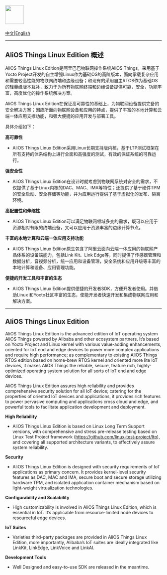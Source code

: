 # <img src="http://o7spigzvd.bkt.clouddn.com/aos-logo-compact-1502x272.png" height="60">


 [中文](#AliOS-Things-Linux-Edition-概述)|[English](#AliOS-Things-Linux-Edition)

------

## AliOS Things Linux Edition 概述

AliOS Things Linux Edition是阿里巴巴物联网操作系统AliOS Things，采用基于Yocto Project开发的自主增强Linux作为基础OS的高阶版本，面向承载复杂应用和需要较高性能的物联网终端和边缘设备；和现有的采用自主RTOS作为基础OS的轻量级版本互补，致力于为所有物联网终端和边缘设备提供可靠，安全，功能丰富，高度优化的操作系统解决方案。

AliOS Things Linux Edition在保证高可靠性的基础上，为物联网设备提供完备的安全解决方案；因应所面向物联网设备和应用的特点，提供了丰富的本地计算和云端一体应用支撑功能，和强大便捷的应用开发与部署工具。

具体介绍如下：

**高可靠性**

- AliOS Things Linux Edition采用Linux长期支持版内核，基于LTP测试框架在所有支持的体系结构上进行全面和高强度的测试，有效的保证系统的可靠运行。

**强安全性**

- AliOS Things Linux Edition在设计时就考虑到物联网系统对安全的需求，不仅提供了基于Linux内核的DAC、MAC、IMA等特性；还提供了基于硬件TPM的安全启动、安全存储等功能，并为应用运行提供了基于虚拟化的发布、隔离环境。

**高配置性和伸缩性**

- AliOS Things Linux Edition可以满足物联网领域多变的需求，既可以应用于资源相对有限的终端设备，又可以应用于资源丰富的边缘计算节点。

**丰富的本地计算和云端一体应用支持功能**

- AliOS Things Linux Edition原生包含了阿里云面向云端一体应用的物联网产品体系的设备端能力，包括Link Kit、Link Edge等，同时提供了传感器管理和数据分析，音视频分析，统一应用和设备管理，安全系统和应用升级等丰富的本地计算和设备、应用管理功能。

**便捷的开发工具和丰富的生态**

- AliOS Things Linux Edition提供便捷的开发者SDK，方便开发者使用。并借助Linux 和Yocto社区丰富的生态，使能开发者快速开发和集成物联网应用和解决方案。

------

## AliOS Things Linux Edition

AliOS Things Linux Edition is the advanced edition of IoT operating system AliOS Things powered by Alibaba and other ecosystem partners. It’s based on Yocto Project and Linux kernel with various value-adding enhancements, oriented for IoT end and edge devices to power more complex applications and require high performance; as complementary to existing AliOS Things RTOS edition based on home-brew RTOS kernel and oriented more lite IoT devices, it makes AliOS Things the reliable, secure, feature rich, highly-optimized operating system solution for all sorts of IoT end and edge devices.

AliOS Things Linux Edition assures high reliability and provides comprehensive security solution for all IoT device; catering for the properties of oriented IoT devices and applications, it provides rich features to power pervasive computing and applications cross cloud and edge, and powerful tools to facilitate application development and deployment.

**High Reliability**

- AliOS Things Linux Edition is based on Linux Long Term Support versions, with comprehensive and stress pre-release testing based on Linux Test Project framework (https://github.com/linux-test-project/ltp),
and covering all supported architecture variants, to effectively assure system reliability.

**Security**

- AliOS Things Linux Edition is designed with security requirements of IoT applications as primary concern. It provides kernel-level security features as DAC, MAC and IMA, secure boot and secure storage utilizing hardware TPM, and isolated application container mechanism based on light-weight virtualization technologies.

**Configurability and Scalability**

- High customizability is involved in AliOS Things Linux Edition, which is essential in IoT. It’s applicable from resource-limited node devices to resourceful edge devices.

**IoT Suites**

- Varieties third-party packages are provided in AliOS Things Linux Edition, more importantly, Alibaba’s IoT suites are ideally integrated like LinkKit, LinkEdge, LinkVoice and LinkAI.

**Development Tools**

- Well Designed and easy-to-use SDK are released in the meantime.

